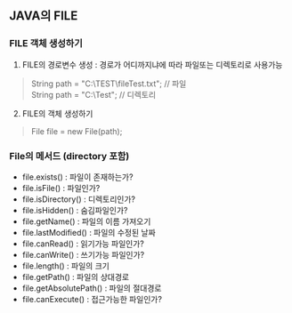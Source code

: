
## JAVA의 FILE


### FILE 객체 생성하기  

1. FILE의 경로변수 생성 : 경로가 어디까지냐에 따라 파일또는 디렉토리로 사용가능

> String path = "C:\\TEST\\fileTest.txt";  // 파일  </br> 
> String path = "C:\\Test";  // 디렉토리

2. FILE의 객체 생성하기

> File file = new File(path);  


### File의 메서드 (directory 포함)

- file.exists() : 파일이 존재하는가? 
- file.isFile() : 파일인가?
- file.isDirectory() : 디렉토리인가?
- file.isHidden() : 숨김파일인가?
- file.getName() : 파일의 이름 가져오기
- file.lastModified() : 파일의 수정된 날짜
- file.canRead() : 읽기가능 파일인가?
- file.canWrite() : 쓰기가능 파일인가?
- file.length() : 파일의 크기
- file.getPath() : 파일의 상대경로
- file.getAbsolutePath() : 파일의 절대경로
- file.canExecute() : 접근가능한 파일인가?

